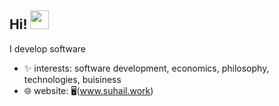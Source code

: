 ## Hi! <img src="https://media.giphy.com/media/hvRJCLFzcasrR4ia7z/giphy.gif" width="30">


I develop software

- ✨ interests: software development, economics, philosophy, technologies, buisiness
- 🌐 website: 🖥️(www.suhail.work)
